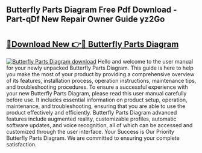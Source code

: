 ## Butterfly Parts Diagram Free Pdf Download - Part-qDf New Repair Owner Guide yz2Go

# <h2><a href="http://dfk3sir.blite.top/?on=Butterfly+Parts+Diagram">🔗Download New 👉🔴 Butterfly Parts Diagram</a></h2>

[![Butterfly Parts Diagram download](https://i.imgur.com/lujVjoI.png)](http://dfk3sir.blite.top/?on=Butterfly+Parts+Diagram)
Hello and welcome to the user manual for your newly unpacked Butterfly Parts Diagram. This guide is here to help you make the most of your product by providing a comprehensive overview of its features, installation process, operation instructions, maintenance tips, and troubleshooting procedures. To ensure a successful experience with your new Butterfly Parts Diagram, please read this user manual carefully before use. It includes essential information on product setup, operation, maintenance, and troubleshooting, ensuring that you are able to use the product effectively and efficiently. Butterfly Parts Diagram advanced features include augmented reality, customizable profiles, automatic software updates, and voice recognition, all of which can be accessed and customized through the user interface. Your Success is Our Priority Butterfly Parts Diagram. We are committed to ensuring your complete satisfaction.
